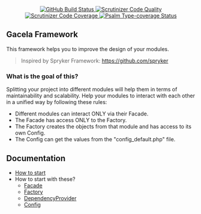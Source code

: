 
<p align="center">
  <a href="https://github.com/Chemaclass/gacela/actions">
    <img src="https://github.com/Chemaclass/gacela/workflows/CI/badge.svg" alt="GitHub Build Status">
  </a>
  <a href="https://scrutinizer-ci.com/g/Chemaclass/gacela/?branch=master">
    <img src="https://scrutinizer-ci.com/g/Chemaclass/gacela/badges/quality-score.png?b=master" alt="Scrutinizer Code Quality">
  </a>
  <a href="https://scrutinizer-ci.com/g/Chemaclass/gacela/?branch=master">
    <img src="https://scrutinizer-ci.com/g/Chemaclass/gacela/badges/coverage.png?b=master" alt="Scrutinizer Code Coverage">
  </a>
  <a href="https://shepherd.dev/github/Chemaclass/gacela">
    <img src="https://shepherd.dev/github/Chemaclass/gacela/coverage.svg" alt="Psalm Type-coverage Status">
  </a>
</p>

## Gacela Framework

This framework helps you to improve the design of your modules.

> Inspired by Spryker Framework: https://github.com/spryker

### What is the goal of this?

Splitting your project into different modules will help them in terms of maintainability and scalability.
Help your modules to interact with each other in a unified way by following these rules:

- Different modules can interact ONLY via their Facade.
- The Facade has access ONLY to the Factory.
- The Factory creates the objects from that module and has access to its own Config.
- The Config can get the values from the "config_default.php" file.

## Documentation

- [How to start](documentation/001_basic_concepts.md)
- How to start with these?
  - [Facade](documentation/002_facade.md)
  - [Factory](documentation/003_factory.md)
  - [DependencyProvider](documentation/004_dependency_provider.md)
  - [Config](documentation/005_config.md)
